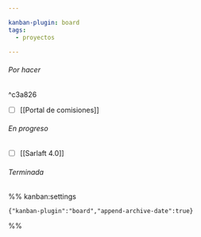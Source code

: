 ```yaml
---

kanban-plugin: board
tags:
  - proyectos

---
```


###### Por hacer

^c3a826

- [ ] [[Portal de comisiones]]


###### En progreso

- [ ] [[Sarlaft 4.0]]


###### Terminada





%% kanban:settings
```
{"kanban-plugin":"board","append-archive-date":true}
```
%%